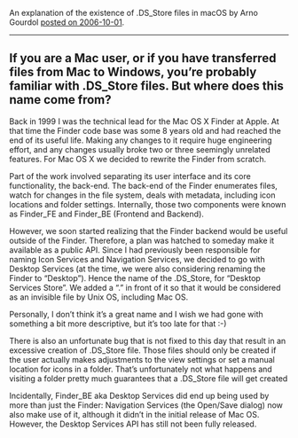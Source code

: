 An explanation of the existence of .DS_Store files in macOS by Arno Gourdol [posted on 2006-10-01](https://www.arno.org/on-the-origins-of-ds-store).

---

## If you are a Mac user, or if you have transferred files from Mac to Windows, you’re probably familiar with .DS_Store files. But where does this name come from?

Back in 1999 I was the technical lead for the Mac OS X Finder at Apple. At that time the Finder code base was some 8 years old and had reached the end of its useful life. Making any changes to it require huge engineering effort, and any changes usually broke two or three seemingly unrelated features. For Mac OS X we decided to rewrite the Finder from scratch.

Part of the work involved separating its user interface and its core functionality, the back-end. The back-end of the Finder enumerates files, watch for changes in the file system, deals with metadata, including icon locations and folder settings. Internally, those two components were known as Finder_FE and Finder_BE (Frontend and Backend).

However, we soon started realizing that the Finder backend would be useful outside of the Finder. Therefore, a plan was hatched to someday make it available as a public API. Since I had previously been responsible for naming Icon Services and Navigation Services, we decided to go with Desktop Services (at the time, we were also considering renaming the Finder to “Desktop”). Hence the name of the .DS_Store, for “Desktop Services Store”. We added a “.” in front of it so that it would be considered as an invisible file by Unix OS, including Mac OS.

Personally, I don’t think it’s a great name and I wish we had gone with something a bit more descriptive, but it’s too late for that :-)

There is also an unfortunate bug that is not fixed to this day that result in an excessive creation of .DS_Store file. Those files should only be created if the user actually makes adjustments to the view settings or set a manual location for icons in a folder. That’s unfortunately not what happens and visiting a folder pretty much guarantees that a .DS_Store file will get created

Incidentally, Finder_BE aka Desktop Services did end up being used by more than just the Finder: Navigation Services (the Open/Save dialog) now also make use of it, although it didn’t in the initial release of Mac OS. However, the Desktop Services API has still not been fully released.